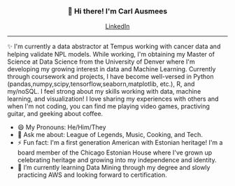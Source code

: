 
<h3 align="center">👋 Hi there! I'm Carl Ausmees</h3>
<p align="center">
  <a href="https://www.linkedin.com/in/carl-ausmees/">LinkedIn</a>
</p>

---
✨ I'm currently a data abstractor at Tempus working with cancer data and helping validate NPL models. While working, I'm obtaining my Master of Science at Data Science from the University of Denver where I'm developing my growing interest in data and Machine Learning. 
Currently through coursework and projects, I have become well-versed in Python (pandas,numpy,scipy,tensorflow,seaborn,matplotlib, etc.), R, and my/noSQL. I feel strong about my skills working with data, machine learning, and visualization!
I love sharing my experiences with others and when I'm not coding, you can find me playing video games, practiving guitar, and geeking about coffee.


- 😄 My Pronouns: He/Him/They   
- 💬 Ask me about: League of Legends, Music, Cooking, and Tech.
- ⚡ Fun fact: I'm a first generation American with Estonian heritage! I'm a board member of the Chicago Estonian House where I've grown up celebrating heritage and growing into my independence and identity.
- 🌱 I’m currently learning Data Mining through my degree and slowly practicing AWS and looking forward to certification.
